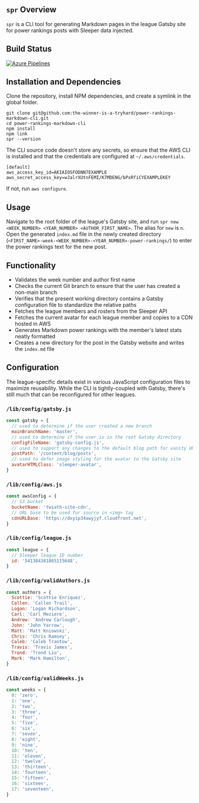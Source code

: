 ## `spr` Overview

`spr` is a CLI tool for generating Markdown pages in the league Gatsby site for power rankings posts with Sleeper data injected.

## Build Status

[![Azure Pipelines](https://dev.azure.com/scottenriquez/Sleeper%20Power%20Rankings%20Markdown%20CLI/_apis/build/status/the-winner-is-a-tryhard.power-rankings-markdown-cli?branchName=master)](https://dev.azure.com/scottenriquez/Sleeper%20Power%20Rankings%20Markdown%20CLI/_build/latest?definitionId=5&branchName=master)

## Installation and Dependencies

Clone the repository, install NPM dependencies, and create a symlink in the global folder.

```shell script
git clone git@github.com:the-winner-is-a-tryhard/power-rankings-markdown-cli.git
cd power-rankings-markdown-cli
npm install
npm link
spr --version
```

The CLI source code doesn't store any secrets, so ensure that the AWS CLI is installed and that the credentials are configured at `~/.aws/credentials`.

```shell script
[default]
aws_access_key_id=AKIAIOSFODNN7EXAMPLE
aws_secret_access_key=wJalrXUtnFEMI/K7MDENG/bPxRfiCYEXAMPLEKEY
```

If not, run `aws configure`.

## Usage

Navigate to the root folder of the league's Gatsby site, and run `spr new <WEEK_NUMBER> <YEAR_NUMBER> <AUTHOR_FIRST_NAME>`. The alias for `new` is `n`. Open the generated `index.md` file in the newly created directory (`<FIRST_NAME>-week-<WEEK_NUMBER>-<YEAR_NUMBER>-power-rankings/`) to enter the power rankings text for the new post.

## Functionality

- Validates the week number and author first name
- Checks the current Git branch to ensure that the user has created a non-main branch
- Verifies that the present working directory contains a Gatsby configuration file to standardize the relative paths
- Fetches the league members and rosters from the Sleeper API
- Fetches the current avatar for each league member and copies to a CDN hosted in AWS
- Generates Markdown power rankings with the member's latest stats neatly formatted
- Creates a new directory for the post in the Gatsby website and writes the `index.md` file

## Configuration

The league-specific details exist in various JavaScript configuration files to maximize reusability. While the CLI is tightly-coupled with Gatsby, there's still much that can be reconfigured for other leagues.

### `/lib/config/gatsby.js`

```javascript
const gatsby = {
  // used to determine if the user created a new branch
  mainBranchName: 'master',
  // used to determine if the user is in the root Gatsby directory
  configFileName: 'gatsby-config.js',
  // used to support any changes to the default blog path for vanity URLs
  postPath: '/content/blog/posts',
  // used to defer image styling for the avatar to the Gatsby site
  avatarHTMLClass: 'sleeper-avatar',
}
```

### `/lib/config/aws.js`

```javascript
const awsConfig = {
  // S3 bucket
  bucketName: 'twiath-site-cdn',
  // URL base to be used for source in <img> tag
  cdnURLBase: 'https://dxyip34awyjyf.cloudfront.net',
}
```

### `/lib/config/league.js`

```javascript
const league = {
  // Sleeper league ID number
  id: '541384381865115648',
}
```

### `/lib/config/validAuthors.js`

```javascript
const authors = {
  Scottie: 'Scottie Enriquez',
  Callen: 'Callen Trail',
  Logan: 'Logan Richardson',
  Carl: 'Carl Meziere',
  Andrew: 'Andrew Carlough',
  John: 'John Yarrow',
  Matt: 'Matt Kniowski',
  Chris: 'Chris Ramsey',
  Caleb: 'Caleb Trantow',
  Travis: 'Travis James',
  Trond: 'Trond Liu',
  Mark: 'Mark Hamilton',
}
```

### `/lib/config/validWeeks.js`

```javascript
const weeks = {
  0: 'zero',
  1: 'one',
  2: 'two',
  3: 'three',
  4: 'four',
  5: 'five',
  6: 'six',
  7: 'seven',
  8: 'eight',
  9: 'nine',
  10: 'ten',
  11: 'eleven',
  12: 'twelve',
  13: 'thirteen',
  14: 'fourteen',
  15: 'fifteen',
  16: 'sixteen',
  17: 'seventeen',
}
```
